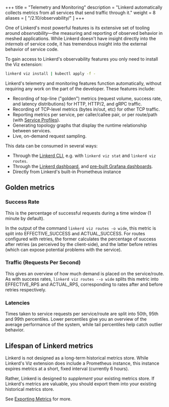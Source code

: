 +++
title = "Telemetry and Monitoring"
description = "Linkerd automatically collects metrics from all services that send traffic through it."
weight = 8
aliases = [
  "/2.10/observability/"
]
+++

One of Linkerd's most powerful features is its extensive set of tooling around
*observability*&mdash;the measuring and reporting of observed behavior in
meshed applications. While Linkerd doesn't have insight directly into the
*internals* of service code, it has tremendous insight into the external
behavior of service code.

To gain access to Linkerd's observability features you only need to install the
Viz extension:

```bash
linkerd viz install | kubectl apply -f -
```

Linkerd's telemetry and monitoring features function automatically, without
requiring any work on the part of the developer. These features include:

* Recording of top-line ("golden") metrics (request volume, success rate, and
  latency distributions) for HTTP, HTTP/2, and gRPC traffic.
* Recording of TCP-level metrics (bytes in/out, etc) for other TCP traffic.
* Reporting metrics per service, per caller/callee pair, or per route/path
  (with [Service Profiles](/2.10/features/service-profiles/)).
* Generating topology graphs that display the runtime relationship between
  services.
* Live, on-demand request sampling.

This data can be consumed in several ways:

* Through the [Linkerd CLI](/2.10/cli/), e.g. with `linkerd viz stat` and
  `linkerd viz routes`.
* Through the [Linkerd dashboard](/2.10/features/dashboard/), and
  [pre-built Grafana dashboards](/2.10/features/dashboard/#grafana).
* Directly from Linkerd's built-in Prometheus instance

## Golden metrics

### Success Rate

This is the percentage of successful requests during a time window (1 minute by
default).

In the output of the command `linkerd viz routes -o wide`, this metric is split
into EFFECTIVE_SUCCESS and ACTUAL_SUCCESS. For routes configured with retries,
the former calculates the percentage of success after retries (as perceived by
the client-side), and the latter before retries (which can expose potential
problems with the service).

### Traffic (Requests Per Second)

This gives an overview of how much demand is placed on the service/route. As
with success rates, `linkerd viz routes --o wide` splits this metric into
EFFECTIVE_RPS and ACTUAL_RPS, corresponding to rates after and before retries
respectively.

### Latencies

Times taken to service requests per service/route are split into 50th, 95th and
99th percentiles. Lower percentiles give you an overview of the average
performance of the system, while tail percentiles help catch outlier behavior.

## Lifespan of Linkerd metrics

Linkerd is not designed as a long-term historical metrics store.  While
Linkerd's Viz extension does include a Prometheus instance, this instance
expires metrics at a short, fixed interval (currently 6 hours).

Rather, Linkerd is designed to *supplement* your existing metrics store. If
Linkerd's metrics are valuable, you should export them into your existing
historical metrics store.

See [Exporting Metrics](/2.10/tasks/exporting-metrics/) for more.

